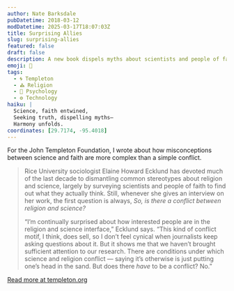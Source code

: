 ```yaml
---
author: Nate Barksdale
pubDatetime: 2018-03-12
modDatetime: 2025-03-17T18:07:03Z
title: Surprising Allies
slug: surprising-allies
featured: false
draft: false
description: A new book dispels myths about scientists and people of faith
emoji: 🤝
tags:
  - 🌀 Templeton
  - ⛪ Religion
  - 🧠 Psychology
  - ⚙️ Technology
haiku: |
  Science, faith entwined,  
  Seeking truth, dispelling myths—  
  Harmony unfolds.
coordinates: [29.7174, -95.4018]
---
```


For the John Templeton Foundation, I wrote about how misconceptions between science and faith are more complex than a simple conflict.

> Rice University sociologist Elaine Howard Ecklund has devoted much of the last decade to dismantling common stereotypes about religion and science, largely by surveying scientists and people of faith to find out what they actually think. Still, whenever she gives an interview on her work, the first question is always, *So, is there a conflict between religion and science?*
>
> “I’m continually surprised about how interested people are in the religion and science interface,” Ecklund says. “This kind of conflict motif, I think, does sell, so I don’t feel cynical when journalists keep asking questions about it. But it shows me that we haven’t brought sufficient attention to our research. There are conditions under which science and religion conflict — saying it’s otherwise is just putting one’s head in the sand. But does there *have* to be a conflict? No.”

[Read more at templeton.org](https://www.templeton.org/news/surprising-allies)
